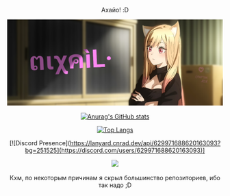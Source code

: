 
<!-- Ась?? И что вы тут ищете? ,_,  -->

<div align="center">
<p>Ахайо! :D</p>

<img src="mixail.png" width="600px" /> <!-- Кста, ушки ей я сам дорисовывал, как по мне кривовато, но каваи~ -->

[![Anurag's GitHub stats](https://github-readme-stats.vercel.app/api?username=Xasya&theme=dark&show_icons=true)](https://github.com/Xasya)

[![Top Langs](https://github-readme-stats.vercel.app/api/top-langs/?username=Xasya&theme=dark&show_icons=true)](https://github.com/Xasya) 

[![Discord Presence](https://lanyard.cnrad.dev/api/629971688620163093?bg=251525](https://discord.com/users/629971688620163093)]

<img src="https://gpvc.arturio.dev/Xasya" />
  
Кхм, по некоторым причинам я скрыл большинство репозиториев, ибо так надо ;D

<!-- Ну и что? Нашли то что искали? -->
</div>
